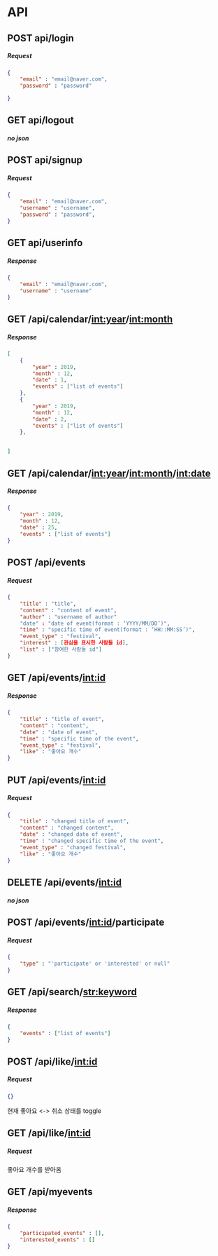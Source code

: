 # API

## POST api/login
##### Request
``` json
{
    "email" : "email@naver.com",
    "password" : "password"

}
```

## GET api/logout
##### no json

## POST api/signup
##### Request
``` json
{
    "email" : "email@naver.com",
    "username" : "username",
    "password" : "password",
}
```
## GET api/userinfo
##### Response
``` json 
{
    "email" : "email@naver.com",
    "username" : "username"
}
```

## GET /api/calendar/<int:year>/<int:month>
##### Response
``` json
[
    {
        "year" : 2019,
        "month" : 12,
        "date" : 1,
        "events" : ["list of events"]
    },
    {
        "year" : 2019,
        "month" : 12,
        "date" : 2,
        "events" : ["list of events"]
    },
    

]
```

## GET /api/calendar/<int:year>/<int:month>/<int:date>
##### Response
``` json
{
    "year" : 2019,
    "month" : 12,
    "date" : 25,
    "events" : ["list of events"]
}
```

## POST /api/events
##### Request
``` json
{
    "title" : "title",
    "content" : "content of event",
    "author" : "username of author"
    "date" : "date of event(format : ‘YYYY/MM/DD’)",
    "time" : "specific time of event(format : ‘HH::MM:SS’)",
    "event_type" : "festival",
    "interest" : [관심을 표시한 사람들 id],
    "list" : ["참여한 사람들 id"]
}
```

## GET /api/events/<int:id>
##### Response
``` json
{
    "title" : "title of event",
    "content" : "content",
    "date" : "date of event",
    "time" : "specific time of the event",
    "event_type" : "festival",
    "like" : "좋아요 개수"
}
```

## PUT /api/events/<int:id>
##### Request
``` json
{
    "title" : "changed title of event",
    "content" : "changed content",
    "date" : "changed date of event",
    "time" : "changed specific time of the event",
    "event_type" : "changed festival",
    "like" : "좋아요 개수"
}
```

## DELETE /api/events/<int:id>
##### no json

## POST /api/events/<int:id>/participate
##### Request
``` json
{
    "type" : "'participate' or 'interested' or null"
}
```

## GET /api/search/<str:keyword>
##### Response
``` json
{
    "events" : ["list of events"]
}
```

## POST /api/like/<int:id>
##### Request
``` json
{}
```
현재 좋아요 <-> 취소 상태를 toggle

## GET /api/like/<int:id>
##### Request
좋아요 개수를 받아옴

## GET /api/myevents
##### Response
``` json
{
    "participated_events" : [],
    "interested_events" : []
}
```
